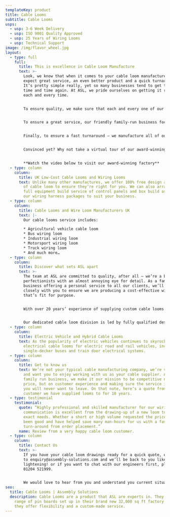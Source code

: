 ```yaml
---
templateKey: product
title: Cable Looms
subtitle: Cable Looms
usps:
  - usp: 3-6 Week Delivery
  - usp: ISO 9001 Quality Approved
  - usp: 25 Years of Wiring Looms
  - usp: Technical Support
image: /img/flavor_wheel.jpg
layout:
  - type: full
    full:
      title: This is excellence in Cable Loom Manufacture
      text: >-
        Look, we know that when it comes to your cable loom manufacturer, you
        expect great service, an even better product and a quick turnaround.
        It’s pretty simple really, yet so many businesses tend to get this wrong
        time and time again. At ASL, we pride ourselves on getting it right,
        each and every time. 


        To ensure quality, we make sure that each and every one of our technical staff is IPC A-620 trained and our quality department check everything before it goes out to you. 


        To ensure a great service, our friendly family-run business focuses on building long-term relationships with our clients, rather than just selling a product then washing our hands of you.


        Finally, to ensure a fast turnaround – we manufacture all of our products in our sole factory in the North East. 


        Convinced yet? Why not take a virtual tour of our award-winning factory to see where this all takes place: 


        **Watch the video below to visit our award-winning factory**
  - type: column
    column:
      title: UK Low-Cost Cable Looms and Wiring Looms
      text: Unlike many other manufactures, we offer 100% free design and development
        of cable loom to ensure they’re right for you. We can also arrange a
        full equipment build service of control panels and box build as part of
        our wiring harness packages to suit your business.
  - type: column
    column:
      title: Cable Looms and Wire Loom Manufacturers UK 
      text: |-
        Our cable looms service includes:

        * Agricultural vehicle cable loom
        * Bus wiring loom
        * Industrial wiring loom
        * Motorsport wiring loom
        * Truck wiring loom
        * And much more…
  - type: column
    column:
      title: Discover what sets ASL apart
      text: >-
        The team at ASL are committed to quality, after all – we’re a bunch of
        perfectionists with an almost annoying eye for detail. As a family run
        business offering a personal service to all our clients, we’ll work
        closely with you to ensure we are producing a cost-effective wiring loom
        that’s fit for purpose.


        With over 20 years’ experience of supplying custom cable looms and cable harness, we can help your business to reduce your costs and output while improving your quality. 


        Our dedicated cable loom division is led by fully qualified design engineers who not only assist with initial design and development but are also always on hand to help production with the manufacture and any niggly last-minute technical changes.
  - type: column
    column:
      title: Electric Vehicle and Hybrid Cable Looms
      text: As the popularity of electric vehicles continues to skyrocket, we offer
        electrical cable looms for electric road and rail vehicles, including
        single-decker buses and train door electrical systems.
  - type: column
    column:
      title: Get to know us
      text: We’re not your typical cable manufacturing company, we’re very personable
        and want you to enjoy working with us as your cable supplier. As a
        family run business, we make it our mission to be competitive not only
        price, but on customer experience and making sure the service is so good
        you will never want to leave. On that note, here’s a quote from a
        customer we have supplied looms to for 10 years.
  - type: testimonial
    testimonial:
      quote: “Highly professional and skilled manufacturer for our wiring needs. Their
        communication is excellent from the drawing-up of a new loom to our
        exact needs. Whether a short or high volume requested the prices have
        been good and have helped save many man-hours for us with a fast
        turn-around from order placement.”
      name: Review from a very happy cable loom customer.
  - type: column
    column:
      title: Contact Us
      text: >-
        If you have your cable loom drawings ready for a quick quote, email them
        to enquiry@assembly-solutions.com and we’ll be back to you like
        lightening! or if you want to chat with our engineers first, please call
        01204 521999.


        We would love to hear from you and understand you current situation with cable looms. It may be you are currently making these in-house or looking at moving them from an overseas supplier to a UK, either way we will be able to help. We have a team of sales engineers who are experts in any type of cable loom or cable harness.
seo:
  title: Cable Looms | Assembly Solutions
  description: Cable Looms are a product that ASL are experts in. They have a
    range of pin boards set up in their brand new 32,000 sq ft factory to ensure
    they offer flexibility and a custom-made service.
---
```

